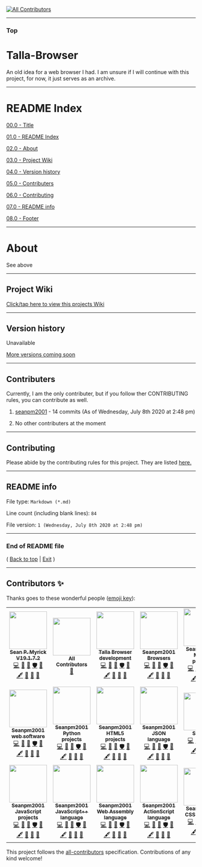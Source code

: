
<!-- ALL-CONTRIBUTORS-BADGE:START - Do not remove or modify this section -->
[![All Contributors](https://img.shields.io/badge/all_contributors-20-orange.svg?style=flat-square)](#contributors-)
<!-- ALL-CONTRIBUTORS-BADGE:END -->
***

### Top

# Talla-Browser
An old idea for a web browser I had. I am unsure if I will continue with this project, for now, it just serves as an archive.

***

# README Index

[00.0 - Title](#Talla-Browser)

[01.0 - README Index](#README-Index)

[02.0 - About](#About)

[03.0 - Project Wiki](#Project-Wiki)

[04.0 - Version history](#Version-history)

[05.0 - Contributers](#Contributers)

[06.0 - Contributing](#Contributing)

[07.0 - README info](#README-info)

[08.0 - Footer](#End-of-README-file)

***

# About

See above

***

## Project Wiki

[Click/tap here to view this projects Wiki](https://github.com/seanpm2001/Talla-Browser/Wiki/)

***

## Version history

Unavailable

[More versions coming soon](https://www.example.com/)

***

## Contributers

Currently, I am the only contributer, but if you follow ther CONTRIBUTING rules, you can contribute as well.

1. [seanpm2001](https://github.com/seanpm2001/) - 14 commits (As of Wednesday, July 8th 2020 at 2:48 pm)

2. No other contributers at the moment

***

## Contributing

Please abide by the contributing rules for this project. They are listed [here.](https://github.com/seanpm2001/Talla-Browser/blob/master/CONTRIBUTING.md)

***

## README info

File type: `Markdown (*.md)`

Line count (including blank lines): `84`

File version: `1 (Wednesday, July 8th 2020 at 2:48 pm)`

***

### End of README file

( [Back to top](#Top) | [Exit](https://github.com) )

***

## Contributors ✨

Thanks goes to these wonderful people ([emoji key](https://allcontributors.org/docs/en/emoji-key)):

<!-- ALL-CONTRIBUTORS-LIST:START - Do not remove or modify this section -->
<!-- prettier-ignore-start -->
<!-- markdownlint-disable -->
<table>
  <tr>
    <td align="center"><a href="https://gist.github.com/seanpm2001/7e40a0e13c066a57577d8200b1afc6a3"><img src="https://avatars.githubusercontent.com/u/65933340?v=4?s=100" width="100px;" alt=""/><br /><sub><b>Sean P. Myrick V19.1.7.2</b></sub></a><br /><a href="https://github.com/seanpm2001/Talla-Browser/commits?author=seanpm2001" title="Code">💻</a> <a href="https://github.com/seanpm2001/Talla-Browser/commits?author=seanpm2001" title="Documentation">📖</a> <a href="#projectManagement-seanpm2001" title="Project Management">📆</a> <a href="#security-seanpm2001" title="Security">🛡️</a> <a href="#data-seanpm2001" title="Data">🔣</a> <a href="#content-seanpm2001" title="Content">🖋</a> <a href="#design-seanpm2001" title="Design">🎨</a> <a href="#maintenance-seanpm2001" title="Maintenance">🚧</a> <a href="#ideas-seanpm2001" title="Ideas, Planning, & Feedback">🤔</a></td>
    <td align="center"><a href="https://allcontributors.org"><img src="https://avatars.githubusercontent.com/u/46410174?v=4?s=100" width="100px;" alt=""/><br /><sub><b>All Contributors</b></sub></a><br /><a href="https://github.com/seanpm2001/Talla-Browser/commits?author=all-contributors" title="Documentation">📖</a></td>
    <td align="center"><a href="https://github.com/seanpm2001/Talla-Browser"><img src="https://avatars.githubusercontent.com/u/84749502?v=4?s=100" width="100px;" alt=""/><br /><sub><b>Talla Browser development</b></sub></a><br /><a href="https://github.com/seanpm2001/Talla-Browser/commits?author=talla-browser" title="Code">💻</a> <a href="https://github.com/seanpm2001/Talla-Browser/commits?author=talla-browser" title="Documentation">📖</a> <a href="#projectManagement-talla-browser" title="Project Management">📆</a> <a href="#security-talla-browser" title="Security">🛡️</a> <a href="#data-talla-browser" title="Data">🔣</a> <a href="#content-talla-browser" title="Content">🖋</a> <a href="#design-talla-browser" title="Design">🎨</a> <a href="#maintenance-talla-browser" title="Maintenance">🚧</a> <a href="#ideas-talla-browser" title="Ideas, Planning, & Feedback">🤔</a></td>
    <td align="center"><a href="https://github.com/Seanpm2001-Browsers"><img src="https://avatars.githubusercontent.com/u/86537491?v=4?s=100" width="100px;" alt=""/><br /><sub><b>Seanpm2001 Browsers</b></sub></a><br /><a href="https://github.com/seanpm2001/Talla-Browser/commits?author=seanpm2001-browsers" title="Code">💻</a> <a href="https://github.com/seanpm2001/Talla-Browser/commits?author=seanpm2001-browsers" title="Documentation">📖</a> <a href="#projectManagement-seanpm2001-browsers" title="Project Management">📆</a> <a href="#security-seanpm2001-browsers" title="Security">🛡️</a> <a href="#data-seanpm2001-browsers" title="Data">🔣</a> <a href="#content-seanpm2001-browsers" title="Content">🖋</a> <a href="#design-seanpm2001-browsers" title="Design">🎨</a> <a href="#maintenance-seanpm2001-browsers" title="Maintenance">🚧</a> <a href="#ideas-seanpm2001-browsers" title="Ideas, Planning, & Feedback">🤔</a></td>
    <td align="center"><a href="https://github.com/seanpm2001/SeansLifeArchive_Images_Mozilla-firefox"><img src="https://avatars.githubusercontent.com/u/83845349?v=4?s=100" width="100px;" alt=""/><br /><sub><b>Seanpm2001 Mozilla projects</b></sub></a><br /><a href="https://github.com/seanpm2001/Talla-Browser/commits?author=seanpm2001-mozilla" title="Code">💻</a> <a href="https://github.com/seanpm2001/Talla-Browser/commits?author=seanpm2001-mozilla" title="Documentation">📖</a> <a href="#projectManagement-seanpm2001-mozilla" title="Project Management">📆</a> <a href="#security-seanpm2001-mozilla" title="Security">🛡️</a> <a href="#data-seanpm2001-mozilla" title="Data">🔣</a> <a href="#content-seanpm2001-mozilla" title="Content">🖋</a> <a href="#design-seanpm2001-mozilla" title="Design">🎨</a> <a href="#maintenance-seanpm2001-mozilla" title="Maintenance">🚧</a> <a href="#ideas-seanpm2001-mozilla" title="Ideas, Planning, & Feedback">🤔</a></td>
    <td align="center"><a href="https://github.com/Seanpm2001-GPL"><img src="https://avatars.githubusercontent.com/u/86742875?v=4?s=100" width="100px;" alt=""/><br /><sub><b>Seanpm2001 GPL (General Public License)</b></sub></a><br /><a href="https://github.com/seanpm2001/Talla-Browser/commits?author=seanpm2001-GPL" title="Code">💻</a> <a href="https://github.com/seanpm2001/Talla-Browser/commits?author=seanpm2001-GPL" title="Documentation">📖</a> <a href="#projectManagement-seanpm2001-GPL" title="Project Management">📆</a> <a href="#security-seanpm2001-GPL" title="Security">🛡️</a> <a href="#data-seanpm2001-GPL" title="Data">🔣</a> <a href="#content-seanpm2001-GPL" title="Content">🖋</a> <a href="#design-seanpm2001-GPL" title="Design">🎨</a> <a href="#maintenance-seanpm2001-GPL" title="Maintenance">🚧</a> <a href="#ideas-seanpm2001-GPL" title="Ideas, Planning, & Feedback">🤔</a></td>
    <td align="center"><a href="https://github.com/seanpm2001/"><img src="https://avatars.githubusercontent.com/u/71843643?v=4?s=100" width="100px;" alt=""/><br /><sub><b>Seanpm2001 (All)</b></sub></a><br /><a href="https://github.com/seanpm2001/Talla-Browser/commits?author=seanpm2001-all" title="Code">💻</a> <a href="https://github.com/seanpm2001/Talla-Browser/commits?author=seanpm2001-all" title="Documentation">📖</a> <a href="#projectManagement-seanpm2001-all" title="Project Management">📆</a> <a href="#security-seanpm2001-all" title="Security">🛡️</a> <a href="#data-seanpm2001-all" title="Data">🔣</a> <a href="#content-seanpm2001-all" title="Content">🖋</a> <a href="#design-seanpm2001-all" title="Design">🎨</a> <a href="#maintenance-seanpm2001-all" title="Maintenance">🚧</a> <a href="#ideas-seanpm2001-all" title="Ideas, Planning, & Feedback">🤔</a></td>
  </tr>
  <tr>
    <td align="center"><a href="https://ddg.gg"><img src="https://avatars.githubusercontent.com/u/80805235?v=4?s=100" width="100px;" alt=""/><br /><sub><b>Seanpm2001 web software</b></sub></a><br /><a href="https://github.com/seanpm2001/Talla-Browser/commits?author=seanpm2001-web" title="Code">💻</a> <a href="https://github.com/seanpm2001/Talla-Browser/commits?author=seanpm2001-web" title="Documentation">📖</a> <a href="#projectManagement-seanpm2001-web" title="Project Management">📆</a> <a href="#security-seanpm2001-web" title="Security">🛡️</a> <a href="#data-seanpm2001-web" title="Data">🔣</a> <a href="#content-seanpm2001-web" title="Content">🖋</a> <a href="#design-seanpm2001-web" title="Design">🎨</a> <a href="#maintenance-seanpm2001-web" title="Maintenance">🚧</a> <a href="#ideas-seanpm2001-web" title="Ideas, Planning, & Feedback">🤔</a></td>
    <td align="center"><a href="https://github.com/python/cpython"><img src="https://avatars.githubusercontent.com/u/83988524?v=4?s=100" width="100px;" alt=""/><br /><sub><b>Seanpm2001 Python projects</b></sub></a><br /><a href="https://github.com/seanpm2001/Talla-Browser/commits?author=seanpm2001-python" title="Code">💻</a> <a href="https://github.com/seanpm2001/Talla-Browser/commits?author=seanpm2001-python" title="Documentation">📖</a> <a href="#projectManagement-seanpm2001-python" title="Project Management">📆</a> <a href="#security-seanpm2001-python" title="Security">🛡️</a> <a href="#data-seanpm2001-python" title="Data">🔣</a> <a href="#content-seanpm2001-python" title="Content">🖋</a> <a href="#design-seanpm2001-python" title="Design">🎨</a> <a href="#maintenance-seanpm2001-python" title="Maintenance">🚧</a> <a href="#ideas-seanpm2001-python" title="Ideas, Planning, & Feedback">🤔</a></td>
    <td align="center"><a href="https://en.wikipedia.org/wiki/HTML5"><img src="https://avatars.githubusercontent.com/u/83990679?v=4?s=100" width="100px;" alt=""/><br /><sub><b>Seanpm2001 HTML5 projects</b></sub></a><br /><a href="https://github.com/seanpm2001/Talla-Browser/commits?author=seanpm2001-html5-lang" title="Code">💻</a> <a href="https://github.com/seanpm2001/Talla-Browser/commits?author=seanpm2001-html5-lang" title="Documentation">📖</a> <a href="#projectManagement-seanpm2001-html5-lang" title="Project Management">📆</a> <a href="#security-seanpm2001-html5-lang" title="Security">🛡️</a> <a href="#data-seanpm2001-html5-lang" title="Data">🔣</a> <a href="#content-seanpm2001-html5-lang" title="Content">🖋</a> <a href="#design-seanpm2001-html5-lang" title="Design">🎨</a> <a href="#maintenance-seanpm2001-html5-lang" title="Maintenance">🚧</a> <a href="#ideas-seanpm2001-html5-lang" title="Ideas, Planning, & Feedback">🤔</a></td>
    <td align="center"><a href="https://github.com/Seanpm2001-JSON-lang"><img src="https://avatars.githubusercontent.com/u/93161824?v=4?s=100" width="100px;" alt=""/><br /><sub><b>Seanpm2001 JSON language</b></sub></a><br /><a href="https://github.com/seanpm2001/Talla-Browser/commits?author=seanpm2001-json-lang" title="Code">💻</a> <a href="https://github.com/seanpm2001/Talla-Browser/commits?author=seanpm2001-json-lang" title="Documentation">📖</a> <a href="#projectManagement-seanpm2001-json-lang" title="Project Management">📆</a> <a href="#security-seanpm2001-json-lang" title="Security">🛡️</a> <a href="#data-seanpm2001-json-lang" title="Data">🔣</a> <a href="#content-seanpm2001-json-lang" title="Content">🖋</a> <a href="#design-seanpm2001-json-lang" title="Design">🎨</a> <a href="#maintenance-seanpm2001-json-lang" title="Maintenance">🚧</a> <a href="#ideas-seanpm2001-json-lang" title="Ideas, Planning, & Feedback">🤔</a></td>
    <td align="center"><a href="https://github.com/seanpm2001/"><img src="https://avatars.githubusercontent.com/u/71793933?v=4?s=100" width="100px;" alt=""/><br /><sub><b>SeanPM</b></sub></a><br /><a href="https://github.com/seanpm2001/Talla-Browser/commits?author=seanpm2001-software" title="Code">💻</a> <a href="https://github.com/seanpm2001/Talla-Browser/commits?author=seanpm2001-software" title="Documentation">📖</a> <a href="#projectManagement-seanpm2001-software" title="Project Management">📆</a> <a href="#security-seanpm2001-software" title="Security">🛡️</a> <a href="#data-seanpm2001-software" title="Data">🔣</a> <a href="#content-seanpm2001-software" title="Content">🖋</a> <a href="#design-seanpm2001-software" title="Design">🎨</a> <a href="#maintenance-seanpm2001-software" title="Maintenance">🚧</a> <a href="#ideas-seanpm2001-software" title="Ideas, Planning, & Feedback">🤔</a></td>
    <td align="center"><a href="https://github.com/seanpm2001/"><img src="https://avatars.githubusercontent.com/u/71748083?v=4?s=100" width="100px;" alt=""/><br /><sub><b>seanwallawalla</b></sub></a><br /><a href="https://github.com/seanpm2001/Talla-Browser/commits?author=seanwallawalla-software" title="Code">💻</a> <a href="https://github.com/seanpm2001/Talla-Browser/commits?author=seanwallawalla-software" title="Documentation">📖</a> <a href="#projectManagement-seanwallawalla-software" title="Project Management">📆</a> <a href="#security-seanwallawalla-software" title="Security">🛡️</a> <a href="#data-seanwallawalla-software" title="Data">🔣</a> <a href="#content-seanwallawalla-software" title="Content">🖋</a> <a href="#design-seanwallawalla-software" title="Design">🎨</a> <a href="#maintenance-seanwallawalla-software" title="Maintenance">🚧</a> <a href="#ideas-seanwallawalla-software" title="Ideas, Planning, & Feedback">🤔</a></td>
    <td align="center"><a href="https://www.typescriptlang.org/"><img src="https://avatars.githubusercontent.com/u/84149694?v=4?s=100" width="100px;" alt=""/><br /><sub><b>Seanpm2001 TypeScript language</b></sub></a><br /><a href="https://github.com/seanpm2001/Talla-Browser/commits?author=seanpm2001-TypeScript-lang" title="Code">💻</a> <a href="https://github.com/seanpm2001/Talla-Browser/commits?author=seanpm2001-TypeScript-lang" title="Documentation">📖</a> <a href="#projectManagement-seanpm2001-TypeScript-lang" title="Project Management">📆</a> <a href="#security-seanpm2001-TypeScript-lang" title="Security">🛡️</a> <a href="#data-seanpm2001-TypeScript-lang" title="Data">🔣</a> <a href="#content-seanpm2001-TypeScript-lang" title="Content">🖋</a> <a href="#design-seanpm2001-TypeScript-lang" title="Design">🎨</a> <a href="#maintenance-seanpm2001-TypeScript-lang" title="Maintenance">🚧</a> <a href="#ideas-seanpm2001-TypeScript-lang" title="Ideas, Planning, & Feedback">🤔</a></td>
  </tr>
  <tr>
    <td align="center"><a href="https://www.javascript.com/"><img src="https://avatars.githubusercontent.com/u/84038651?v=4?s=100" width="100px;" alt=""/><br /><sub><b>Seanpm2001 JavaScript projects</b></sub></a><br /><a href="https://github.com/seanpm2001/Talla-Browser/commits?author=seanpm2001-JavaScript-lang" title="Code">💻</a> <a href="https://github.com/seanpm2001/Talla-Browser/commits?author=seanpm2001-JavaScript-lang" title="Documentation">📖</a> <a href="#projectManagement-seanpm2001-JavaScript-lang" title="Project Management">📆</a> <a href="#security-seanpm2001-JavaScript-lang" title="Security">🛡️</a> <a href="#data-seanpm2001-JavaScript-lang" title="Data">🔣</a> <a href="#content-seanpm2001-JavaScript-lang" title="Content">🖋</a> <a href="#design-seanpm2001-JavaScript-lang" title="Design">🎨</a> <a href="#maintenance-seanpm2001-JavaScript-lang" title="Maintenance">🚧</a> <a href="#ideas-seanpm2001-JavaScript-lang" title="Ideas, Planning, & Feedback">🤔</a></td>
    <td align="center"><a href="https://github.com/Seanpm2001-JavaScriptPlusPlus-lang"><img src="https://avatars.githubusercontent.com/u/92553140?v=4?s=100" width="100px;" alt=""/><br /><sub><b>Seanpm2001 JavaScript++ language</b></sub></a><br /><a href="https://github.com/seanpm2001/Talla-Browser/commits?author=seanpm2001-JavaScriptPlusPlus-lang" title="Code">💻</a> <a href="https://github.com/seanpm2001/Talla-Browser/commits?author=seanpm2001-JavaScriptPlusPlus-lang" title="Documentation">📖</a> <a href="#projectManagement-seanpm2001-JavaScriptPlusPlus-lang" title="Project Management">📆</a> <a href="#security-seanpm2001-JavaScriptPlusPlus-lang" title="Security">🛡️</a> <a href="#data-seanpm2001-JavaScriptPlusPlus-lang" title="Data">🔣</a> <a href="#content-seanpm2001-JavaScriptPlusPlus-lang" title="Content">🖋</a> <a href="#design-seanpm2001-JavaScriptPlusPlus-lang" title="Design">🎨</a> <a href="#maintenance-seanpm2001-JavaScriptPlusPlus-lang" title="Maintenance">🚧</a> <a href="#ideas-seanpm2001-JavaScriptPlusPlus-lang" title="Ideas, Planning, & Feedback">🤔</a></td>
    <td align="center"><a href="https://github.com/seanpm2001/SNU_2D_ProgrammingTools_IDE_WebAssembly"><img src="https://avatars.githubusercontent.com/u/85316842?v=4?s=100" width="100px;" alt=""/><br /><sub><b>Seanpm2001 Web Assembly language</b></sub></a><br /><a href="https://github.com/seanpm2001/Talla-Browser/commits?author=seanpm2001-WebAssembly-lang" title="Code">💻</a> <a href="https://github.com/seanpm2001/Talla-Browser/commits?author=seanpm2001-WebAssembly-lang" title="Documentation">📖</a> <a href="#projectManagement-seanpm2001-WebAssembly-lang" title="Project Management">📆</a> <a href="#security-seanpm2001-WebAssembly-lang" title="Security">🛡️</a> <a href="#data-seanpm2001-WebAssembly-lang" title="Data">🔣</a> <a href="#content-seanpm2001-WebAssembly-lang" title="Content">🖋</a> <a href="#design-seanpm2001-WebAssembly-lang" title="Design">🎨</a> <a href="#maintenance-seanpm2001-WebAssembly-lang" title="Maintenance">🚧</a> <a href="#ideas-seanpm2001-WebAssembly-lang" title="Ideas, Planning, & Feedback">🤔</a></td>
    <td align="center"><a href="https://helpx.adobe.com/air/archived-docs-download.html"><img src="https://avatars.githubusercontent.com/u/84252269?v=4?s=100" width="100px;" alt=""/><br /><sub><b>Seanpm2001 ActionScript language</b></sub></a><br /><a href="https://github.com/seanpm2001/Talla-Browser/commits?author=seanpm2001-ActionScript-lang" title="Code">💻</a> <a href="https://github.com/seanpm2001/Talla-Browser/commits?author=seanpm2001-ActionScript-lang" title="Documentation">📖</a> <a href="#projectManagement-seanpm2001-ActionScript-lang" title="Project Management">📆</a> <a href="#security-seanpm2001-ActionScript-lang" title="Security">🛡️</a> <a href="#data-seanpm2001-ActionScript-lang" title="Data">🔣</a> <a href="#content-seanpm2001-ActionScript-lang" title="Content">🖋</a> <a href="#design-seanpm2001-ActionScript-lang" title="Design">🎨</a> <a href="#maintenance-seanpm2001-ActionScript-lang" title="Maintenance">🚧</a> <a href="#ideas-seanpm2001-ActionScript-lang" title="Ideas, Planning, & Feedback">🤔</a></td>
    <td align="center"><a href="https://github.com/topics/css"><img src="https://avatars.githubusercontent.com/u/84206255?v=4?s=100" width="100px;" alt=""/><br /><sub><b>Seanpm2001 CSS3 projects</b></sub></a><br /><a href="https://github.com/seanpm2001/Talla-Browser/commits?author=seanpm2001-CSS-lang" title="Code">💻</a> <a href="https://github.com/seanpm2001/Talla-Browser/commits?author=seanpm2001-CSS-lang" title="Documentation">📖</a> <a href="#projectManagement-seanpm2001-CSS-lang" title="Project Management">📆</a> <a href="#security-seanpm2001-CSS-lang" title="Security">🛡️</a> <a href="#data-seanpm2001-CSS-lang" title="Data">🔣</a> <a href="#content-seanpm2001-CSS-lang" title="Content">🖋</a> <a href="#design-seanpm2001-CSS-lang" title="Design">🎨</a> <a href="#maintenance-seanpm2001-CSS-lang" title="Maintenance">🚧</a> <a href="#ideas-seanpm2001-CSS-lang" title="Ideas, Planning, & Feedback">🤔</a></td>
    <td align="center"><a href="https://github.com/seanpm2001/SNU_2D_ProgrammingTools_IDE_SCSS"><img src="https://avatars.githubusercontent.com/u/85083002?v=4?s=100" width="100px;" alt=""/><br /><sub><b>Seanpm2001 SCSS language</b></sub></a><br /><a href="https://github.com/seanpm2001/Talla-Browser/commits?author=seanpm2001-SCSS-lang" title="Code">💻</a> <a href="https://github.com/seanpm2001/Talla-Browser/commits?author=seanpm2001-SCSS-lang" title="Documentation">📖</a> <a href="#projectManagement-seanpm2001-SCSS-lang" title="Project Management">📆</a> <a href="#security-seanpm2001-SCSS-lang" title="Security">🛡️</a> <a href="#data-seanpm2001-SCSS-lang" title="Data">🔣</a> <a href="#content-seanpm2001-SCSS-lang" title="Content">🖋</a> <a href="#design-seanpm2001-SCSS-lang" title="Design">🎨</a> <a href="#maintenance-seanpm2001-SCSS-lang" title="Maintenance">🚧</a> <a href="#ideas-seanpm2001-SCSS-lang" title="Ideas, Planning, & Feedback">🤔</a></td>
  </tr>
</table>

<!-- markdownlint-restore -->
<!-- prettier-ignore-end -->

<!-- ALL-CONTRIBUTORS-LIST:END -->

This project follows the [all-contributors](https://github.com/all-contributors/all-contributors) specification. Contributions of any kind welcome!
